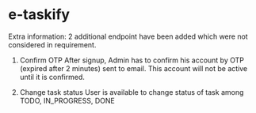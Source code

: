 # e-taskify

Extra information:
2 additional endpoint have been added which were not considered in requirement.

1. Confirm OTP
After signup, Admin has to confirm his account by OTP (expired after 2 minutes) sent to email. This account will not be active until it is confirmed.

2. Change task status
User is available to change status of task among TODO, IN_PROGRESS, DONE
